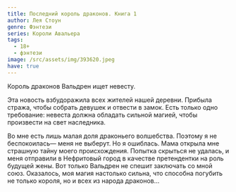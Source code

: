 ```yaml
---
title: Последний король драконов. Книга 1
author: Лея Стоун
genre: Фэнтези
series: Короли Авальера
tags:
  - 18+
  - фэнтези
image: /src/assets/img/393620.jpeg
have: true
---
```

Король драконов Вальдрен ищет невесту.

Эта новость взбудоражила всех жителей нашей деревни. Прибыла стража, чтобы собрать девушек и отвести в замок. Есть только одно требование: невеста должна обладать сильной магией, чтобы произвести на свет наследника.

Во мне есть лишь малая доля драконьего волшебства. Поэтому я не беспокоилась— меня не выберут. Но я ошиблась. Мама открыла мне страшную тайну моего происхождения. Попытка скрыться не удалась, и меня отправили в Нефритовый город в качестве претендентки на роль будущей жены. Вот только Вальдрен не спешит заключать со мной союз. Оказалось, моя магия настолько сильна, что способна погубить не только короля, но и всех из народа драконов…
